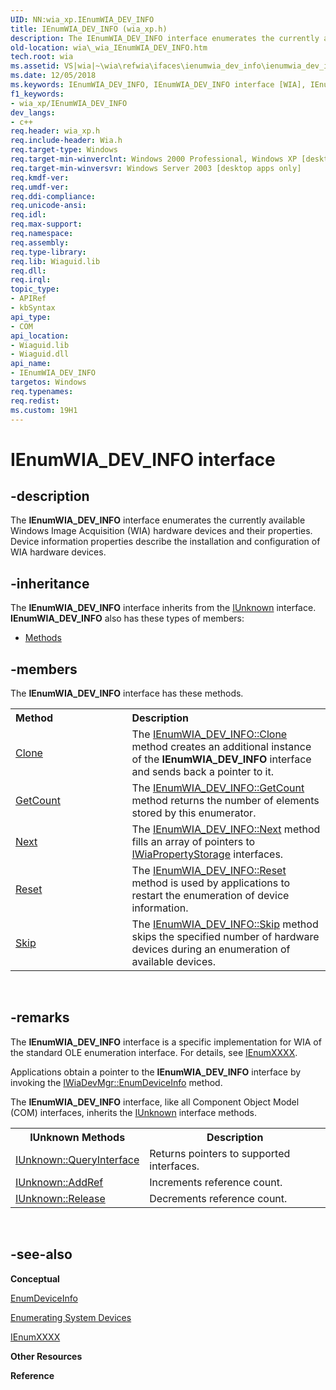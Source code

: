 ```yaml
---
UID: NN:wia_xp.IEnumWIA_DEV_INFO
title: IEnumWIA_DEV_INFO (wia_xp.h)
description: The IEnumWIA_DEV_INFO interface enumerates the currently available Windows Image Acquisition (WIA) hardware devices and their properties. Device information properties describe the installation and configuration of WIA hardware devices.
old-location: wia\_wia_IEnumWIA_DEV_INFO.htm
tech.root: wia
ms.assetid: VS|wia|~\wia\refwia\ifaces\ienumwia_dev_info\ienumwia_dev_info.htm
ms.date: 12/05/2018
ms.keywords: IEnumWIA_DEV_INFO, IEnumWIA_DEV_INFO interface [WIA], IEnumWIA_DEV_INFO interface [WIA],described, _wia_IEnumWIA_DEV_INFO, wia._wia_IEnumWIA_DEV_INFO, wia_xp/IEnumWIA_DEV_INFO
f1_keywords:
- wia_xp/IEnumWIA_DEV_INFO
dev_langs:
- c++
req.header: wia_xp.h
req.include-header: Wia.h
req.target-type: Windows
req.target-min-winverclnt: Windows 2000 Professional, Windows XP [desktop apps only]
req.target-min-winversvr: Windows Server 2003 [desktop apps only]
req.kmdf-ver: 
req.umdf-ver: 
req.ddi-compliance: 
req.unicode-ansi: 
req.idl: 
req.max-support: 
req.namespace: 
req.assembly: 
req.type-library: 
req.lib: Wiaguid.lib
req.dll: 
req.irql: 
topic_type:
- APIRef
- kbSyntax
api_type:
- COM
api_location:
- Wiaguid.lib
- Wiaguid.dll
api_name:
- IEnumWIA_DEV_INFO
targetos: Windows
req.typenames: 
req.redist: 
ms.custom: 19H1
---
```


# IEnumWIA_DEV_INFO interface


## -description


The <b>IEnumWIA_DEV_INFO</b> interface enumerates the currently available Windows Image Acquisition (WIA) hardware devices and their properties. Device information properties describe the installation and configuration of WIA hardware devices.


## -inheritance

The <b xmlns:loc="http://microsoft.com/wdcml/l10n">IEnumWIA_DEV_INFO</b> interface inherits from the <a href="https://docs.microsoft.com/windows/desktop/api/unknwn/nn-unknwn-iunknown">IUnknown</a> interface. <b>IEnumWIA_DEV_INFO</b> also has these types of members:
<ul>
<li><a href="https://docs.microsoft.com/">Methods</a></li>
</ul>

## -members

The <b>IEnumWIA_DEV_INFO</b> interface has these methods.
<table class="members" id="memberListMethods">
<tr>
<th align="left" width="37%">Method</th>
<th align="left" width="63%">Description</th>
</tr>
<tr data="declared;">
<td align="left" width="37%">
<a href="https://docs.microsoft.com/windows/desktop/api/wia_xp/nf-wia_xp-ienumwia_dev_info-clone">Clone</a>
</td>
<td align="left" width="63%">
The <a href="https://docs.microsoft.com/windows/desktop/api/wia_xp/nf-wia_xp-ienumwia_dev_info-clone">IEnumWIA_DEV_INFO::Clone</a> method creates an additional instance of the <b>IEnumWIA_DEV_INFO</b> interface and sends back a pointer to it.


</td>
</tr>
<tr data="declared;">
<td align="left" width="37%">
<a href="https://docs.microsoft.com/windows/desktop/api/wia_xp/nf-wia_xp-ienumwia_dev_info-getcount">GetCount</a>
</td>
<td align="left" width="63%">
The <a href="https://docs.microsoft.com/windows/desktop/api/wia_xp/nf-wia_xp-ienumwia_dev_info-getcount">IEnumWIA_DEV_INFO::GetCount</a> method returns the number of elements stored by this enumerator.

</td>
</tr>
<tr data="declared;">
<td align="left" width="37%">
<a href="https://docs.microsoft.com/windows/desktop/api/wia_xp/nf-wia_xp-ienumwia_dev_info-next">Next</a>
</td>
<td align="left" width="63%">
The <a href="https://docs.microsoft.com/windows/desktop/api/wia_xp/nf-wia_xp-ienumwia_dev_info-next">IEnumWIA_DEV_INFO::Next</a> method fills an array of pointers to <a href="https://docs.microsoft.com/windows/desktop/api/wia_xp/nn-wia_xp-iwiapropertystorage">IWiaPropertyStorage</a> interfaces.


</td>
</tr>
<tr data="declared;">
<td align="left" width="37%">
<a href="https://docs.microsoft.com/windows/desktop/api/wia_xp/nf-wia_xp-ienumwia_dev_info-reset">Reset</a>
</td>
<td align="left" width="63%">
The <a href="https://docs.microsoft.com/windows/desktop/api/wia_xp/nf-wia_xp-ienumwia_dev_info-reset">IEnumWIA_DEV_INFO::Reset</a> method is used by applications to restart the enumeration of device information.

</td>
</tr>
<tr data="declared;">
<td align="left" width="37%">
<a href="https://docs.microsoft.com/windows/desktop/api/wia_xp/nf-wia_xp-ienumwia_dev_info-skip">Skip</a>
</td>
<td align="left" width="63%">
The <a href="https://docs.microsoft.com/windows/desktop/api/wia_xp/nf-wia_xp-ienumwia_dev_info-skip">IEnumWIA_DEV_INFO::Skip</a> method skips the specified number of hardware devices during an enumeration of available devices.

</td>
</tr>
</table> 


## -remarks



The <b>IEnumWIA_DEV_INFO</b> interface is a specific implementation for WIA of the standard OLE enumeration interface. For details, see <a href="https://docs.microsoft.com/previous-versions/ms680089(v=vs.85)">IEnumXXXX</a>.

Applications obtain a pointer to the <b>IEnumWIA_DEV_INFO</b> interface by invoking the <a href="https://docs.microsoft.com/windows/desktop/api/wia_xp/nf-wia_xp-iwiadevmgr-enumdeviceinfo">IWiaDevMgr::EnumDeviceInfo</a> method.

The <b>IEnumWIA_DEV_INFO</b> interface, like all Component Object Model (COM) interfaces, inherits the <a href="https://docs.microsoft.com/windows/desktop/api/unknwn/nn-unknwn-iunknown">IUnknown</a> interface methods. 

<table class="clsStd">
<tr>
<th>IUnknown Methods</th>
<th>Description</th>
</tr>
<tr>
<td>
<a href="https://docs.microsoft.com/windows/desktop/api/unknwn/nf-unknwn-iunknown-queryinterface(q)">IUnknown::QueryInterface</a>
</td>
<td>Returns pointers to supported interfaces.</td>
</tr>
<tr>
<td>
<a href="https://docs.microsoft.com/windows/desktop/api/unknwn/nf-unknwn-iunknown-addref">IUnknown::AddRef</a>
</td>
<td>Increments reference count.</td>
</tr>
<tr>
<td>
<a href="https://docs.microsoft.com/windows/desktop/api/unknwn/nf-unknwn-iunknown-release">IUnknown::Release</a>
</td>
<td>Decrements reference count.</td>
</tr>
</table>
 




## -see-also




<b>Conceptual</b>



<a href="https://docs.microsoft.com/windows/desktop/api/wia_xp/nf-wia_xp-iwiadevmgr-enumdeviceinfo">EnumDeviceInfo</a>



<a href="https://docs.microsoft.com/windows/desktop/wia/-wia-enumerating-system-devices">Enumerating System Devices</a>



<a href="https://docs.microsoft.com/previous-versions/ms680089(v=vs.85)">IEnumXXXX</a>



<b>Other Resources</b>



<b>Reference</b>
 

 

